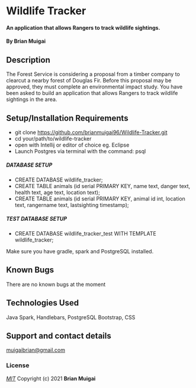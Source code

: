 # Wildlife Tracker
#### An application that allows Rangers to track wildlife sightings.
#### By **Brian Muigai**
## Description
The Forest Service is considering a proposal from a timber company to clearcut a nearby forest of Douglas Fir. Before this proposal may be approved, they must complete an environmental impact study. You have been asked to build an application that allows Rangers to track wildlife sightings in the area.
## Setup/Installation Requirements
* git clone https://github.com/brianmuigai96/Wildlife-Tracker.git
* cd your/path/to/wildlife-tracker
* open with Intellij or editor of choice eg. Eclipse
* Launch Postgres via terminal with the command: psql

##### DATABASE SETUP
* CREATE DATABASE wildlife_tracker;
* CREATE TABLE animals (id serial PRIMARY KEY, name text, danger text, health text, age text, location text);
* CREATE TABLE animals (id serial PRIMARY KEY, animal id int, location text, rangername text, lastsighting timestamp);

##### TEST DATABASE SETUP
* CREATE DATABASE wildlife_tracker_test WITH TEMPLATE wildlife_tracker;

Make sure you have gradle, spark and PostgreSQL installed.
## Known Bugs
There are no known bugs at the moment
## Technologies Used
Java Spark, 
Handlebars, 
PostgreSQL 
Bootstrap, 
CSS
## Support and contact details
muigaibrian@gmail.com
### License
*[MIT](license.txt)*
Copyright (c) 2021 **Brian Muigai**
